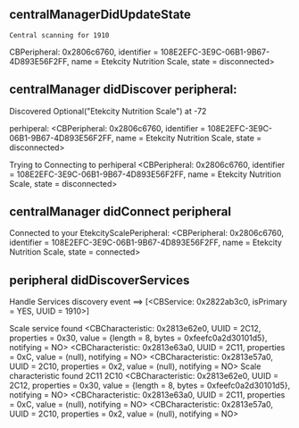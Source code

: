 ## centralManagerDidUpdateState
    Central scanning for 1910
    
    

CBPeripheral: 0x2806c6760, identifier = 108E2EFC-3E9C-06B1-9B67-4D893E56F2FF, name = Etekcity Nutrition Scale, state = disconnected>

## centralManager didDiscover peripheral:

Discovered  Optional("Etekcity Nutrition Scale")  at  -72

perhiperal: <CBPeripheral: 0x2806c6760, identifier = 108E2EFC-3E9C-06B1-9B67-4D893E56F2FF, name = Etekcity Nutrition Scale, state = disconnected>

Trying to Connecting to perhiperal <CBPeripheral: 0x2806c6760, identifier = 108E2EFC-3E9C-06B1-9B67-4D893E56F2FF, name = Etekcity Nutrition Scale, state = disconnected>

## centralManager didConnect peripheral

Connected to your EtekcityScalePeripheral:  <CBPeripheral: 0x2806c6760, identifier = 108E2EFC-3E9C-06B1-9B67-4D893E56F2FF, name = Etekcity Nutrition Scale, state = connected>

## peripheral didDiscoverServices

Handle Services discovery event
==> [<CBService: 0x2822ab3c0, isPrimary = YES, UUID = 1910>]

Scale service found
<CBCharacteristic: 0x2813e62e0, UUID = 2C12, properties = 0x30, value = {length = 8, bytes = 0xfeefc0a2d30101d5}, notifying = NO>
<CBCharacteristic: 0x2813e63a0, UUID = 2C11, properties = 0xC, value = (null), notifying = NO>
<CBCharacteristic: 0x2813e57a0, UUID = 2C10, properties = 0x2, value = (null), notifying = NO>
Scale characteristic found
2C11
2C10
<CBCharacteristic: 0x2813e62e0, UUID = 2C12, properties = 0x30, value = {length = 8, bytes = 0xfeefc0a2d30101d5}, notifying = NO>
<CBCharacteristic: 0x2813e63a0, UUID = 2C11, properties = 0xC, value = (null), notifying = NO>
<CBCharacteristic: 0x2813e57a0, UUID = 2C10, properties = 0x2, value = (null), notifying = NO>
